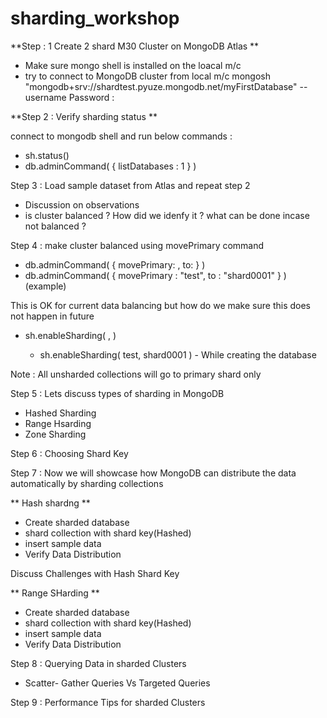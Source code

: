 # sharding_workshop

**Step : 1 Create 2 shard M30 Cluster on MongoDB Atlas **
 - Make sure mongo shell is installed on the loacal m/c
 - try to connect to MongoDB cluster from local m/c
      mongosh "mongodb+srv://shardtest.pyuze.mongodb.net/myFirstDatabase" --username <username>
      Password : 
 
**Step 2 : Verify sharding status **
 
 connect to mongodb shell and run below commands :
  -  sh.status()
  -  db.adminCommand( { listDatabases : 1 } )
 
 Step 3 : Load sample dataset from Atlas and repeat step 2
 
 - Discussion on observations
 - is cluster balanced ? How did we idenfy it ? what can be done incase not balanced ?
 
 Step 4 :  make cluster balanced using movePrimary command
 
 - db.adminCommand( { movePrimary: <databaseName>, to: <newPrimaryShard> } )
  - db.adminCommand( { movePrimary : "test", to : "shard0001" } ) (example)
 
 This is OK for current data balancing but how do we make sure this does not happen in future 
 
 - sh.enableSharding( <database>, <primary shard> )
   - sh.enableSharding( test, shard0001 ) - While creating the database
 
 Note : All unsharded collections will go to primary shard only
 
 Step 5 : Lets discuss types of sharding in MongoDB
  - Hashed Sharding
  - Range Hsarding
  - Zone Sharding
 
 Step 6 : Choosing Shard Key
 
 Step 7 : Now we will showcase how MongoDB can distribute the data automatically by sharding collections
 
 ** Hash shardng **
 - Create sharded database 
 - shard collection with shard key(Hashed)
 - insert sample data
 - Verify Data Distribution 
 
 Discuss Challenges with Hash Shard Key
 
 ** Range SHarding **
  - Create sharded database 
  - shard collection with shard key(Hashed)
  - insert sample data
  - Verify Data Distribution 
 
 Step 8 : Querying Data in sharded Clusters
 
  - Scatter- Gather Queries Vs Targeted Queries
 
 Step 9 : Performance Tips for sharded Clusters
